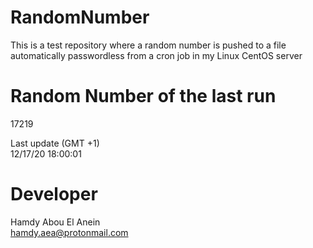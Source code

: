 # RandomNumber    
This is a test repository where a random number is pushed to a file automatically passwordless from a cron job in my Linux CentOS server    
# Random Number of the last run   
17219
      
Last update (GMT +1)    
12/17/20 18:00:01
# Developer    
Hamdy Abou El Anein   
hamdy.aea@protonmail.com
